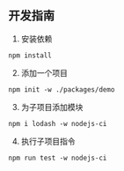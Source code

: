 ## 开发指南
1. 安装依赖
```
npm install
```
2. 添加一个项目
```
npm init -w ./packages/demo
```
3. 为子项目添加模块
```
npm i lodash -w nodejs-ci
```
4. 执行子项目指令
```
npm run test -w nodejs-ci
```